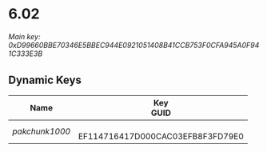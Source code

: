 # 6.02

###### *Main key: 0xD99660BBE70346E5BBEC944E0921051408B41CCB753F0CFA945A0F941C333E3B*

## Dynamic Keys

| Name           | Key<br/>GUID                          |
|----------------|---------------------------------------|
| *pakchunk1000* | <br/>EF114716417D000CAC03EFB8F3FD79E0 |
